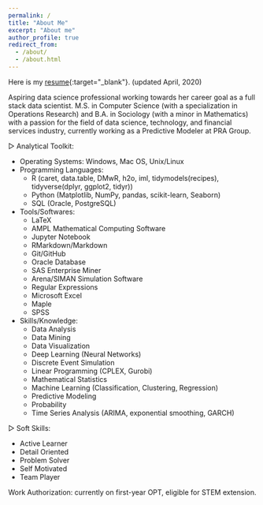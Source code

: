 ```yaml
---
permalink: /
title: "About Me"
excerpt: "About me"
author_profile: true
redirect_from: 
  - /about/
  - /about.html
---
```


Here is my [resume](./files/XinZhang_Resume.200408.pdf){:target="_blank"}. (updated April, 2020)

Aspiring data science professional working towards her career goal as a full stack data scientist.
M.S. in Computer Science (with a specialization in Operations Research) and B.A. in Sociology (with a minor in Mathematics) with a passion for the field of data science, technology, and financial services industry, currently working as a Predictive Modeler at PRA Group.

▷ Analytical Toolkit:
- Operating Systems: Windows, Mac OS, Unix/Linux
- Programming Languages: 
	- R (caret, data.table, DMwR, h2o, iml, tidymodels(recipes), tidyverse(dplyr, ggplot2, tidyr))
	- Python (Matplotlib, NumPy, pandas, scikit-learn, Seaborn)
	- SQL (Oracle, PostgreSQL)
- Tools/Softwares: 
	- LaTeX
	- AMPL Mathematical Computing Software
	- Jupyter Notebook
	- RMarkdown/Markdown
	- Git/GitHub
	- Oracle Database
	- SAS Enterprise Miner
	- Arena/SIMAN Simulation Software
	- Regular Expressions
	- Microsoft Excel
	- Maple
	- SPSS
- Skills/Knowledge: 
	- Data Analysis
	- Data Mining
	- Data Visualization
	- Deep Learning (Neural Networks)
	- Discrete Event Simulation
	- Linear Programming (CPLEX, Gurobi)
	- Mathematical Statistics
	- Machine Learning (Classification, Clustering, Regression)
	- Predictive Modeling
	- Probability
	- Time Series Analysis (ARIMA, exponential smoothing, GARCH)

▷ Soft Skills:
- Active Learner 
- Detail Oriented
- Problem Solver 
- Self Motivated 
- Team Player 

Work Authorization: currently on first-year OPT, eligible for STEM extension. 
